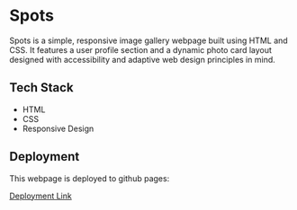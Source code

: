 # Spots

Spots is a simple, responsive image gallery webpage built using HTML and CSS. It features a user profile section and a dynamic photo card layout designed with accessibility and adaptive web design principles in mind.

## Tech Stack

- HTML
- CSS
- Responsive Design

## Deployment

This webpage is deployed to github pages:

[Deployment Link](https://wcdavis26.github.io/se_project_spots/)
